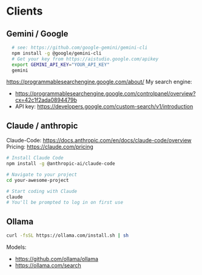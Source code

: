 
# Clients

## Gemini / Google

```sh
  # see: https://github.com/google-gemini/gemini-cli
  npm install -g @google/gemini-cli
  # Get your key from https://aistudio.google.com/apikey
  export GEMINI_API_KEY="YOUR_API_KEY"
  gemini
```

https://programmablesearchengine.google.com/about/
My search engine:
  - https://programmablesearchengine.google.com/controlpanel/overview?cx=42c1f2ada0894479b
  - API key: https://developers.google.com/custom-search/v1/introduction


## Claude / anthropic

Claude-Code: https://docs.anthropic.com/en/docs/claude-code/overview
Pricing: https://claude.com/pricing

```sh
# Install Claude Code
npm install -g @anthropic-ai/claude-code

# Navigate to your project
cd your-awesome-project

# Start coding with Claude
claude
# You'll be prompted to log in on first use
```
## Ollama

```sh
curl -fsSL https://ollama.com/install.sh | sh
```
Models:
  - https://github.com/ollama/ollama
  - https://ollama.com/search

